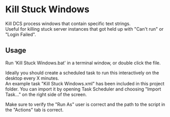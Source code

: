 # Kill Stuck Windows

Kill DCS process windows that contain specific text strings.  
Useful for killing stuck server instances that got held up with "Can't run" or "Login Failed".

## Usage

Run 'Kill Stuck Windows.bat' in a terminal window, or double click the file.

Ideally you should create a scheduled task to run this interactively on the desktop every X minutes.  
An example task "Kill Stuck Windows.xml" has been included in this project folder. You can import it by opening Task Scheduler and choosing "Import Task..." on the right side of the screen.

Make sure to verify the "Run As" user is correct and the path to the script in the "Actions" tab is correct.